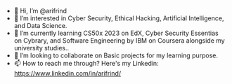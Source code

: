 - 👋 Hi, I’m @arifrind
- 👀 I’m interested in Cyber Security, Ethical Hacking, Artificial Intelligence, and  Data Science.
- 🌱 I’m currently learning CS50x 2023 on EdX, Cyber Security Essentias on Cybrary, and Software Engineering by IBM on Coursera alongside my university studies..
- 💞️ I’m looking to collaborate on Basic projects for my learning purpose.
- 📫 How to reach me through? Here's my Linkedin: https://www.linkedin.com/in/arifrind/
<!---
arifrind/arifrind is a ✨ special ✨ repository because its `README.md` (this file) appears on your GitHub profile.
You can click the Preview link to take a look at your changes.
--->
